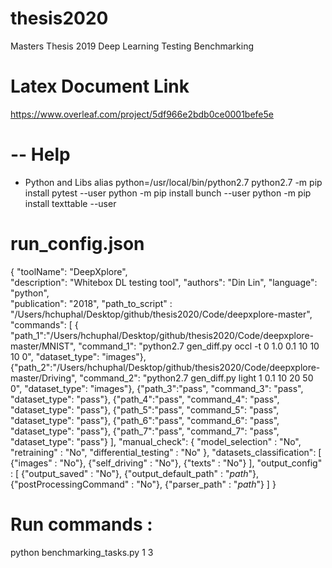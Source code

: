 # thesis2020
Masters Thesis 2019 Deep Learning Testing Benchmarking 


# Latex Document Link

https://www.overleaf.com/project/5df966e2bdb0ce0001befe5e

# -- Help
- Python and Libs
 alias python=/usr/local/bin/python2.7
 python2.7 -m pip install pytest --user
 python -m pip install bunch --user
 python -m pip install texttable --user
 
# run_config.json
 {
   "toolName": "DeepXplore",                    
   "description": "Whitebox DL testing tool",
   "authors": "Din Lin",
   "language": "python",                       
   "publication": "2018", 
   "path_to_script" : "/Users/hchuphal/Desktop/github/thesis2020/Code/deepxplore-master",                    
   "commands": [
      { "path_1":"/Users/hchuphal/Desktop/github/thesis2020/Code/deepxplore-master/MNIST",
      "command_1": "python2.7 gen_diff.py occl -t 0 1.0 0.1 10 10 10 0",
      "dataset_type": "images"},
      {"path_2":"/Users/hchuphal/Desktop/github/thesis2020/Code/deepxplore-master/Driving",
      "command_2": "python2.7 gen_diff.py light 1 0.1 10 20 50 0",
      "dataset_type": "images"},
      {"path_3":"pass",
      "command_3": "pass",
      "dataset_type": "pass"},
      {"path_4":"pass",
      "command_4": "pass",
      "dataset_type": "pass"},
      {"path_5":"pass",
      "command_5": "pass",
      "dataset_type": "pass"},
      {"path_6":"pass",
      "command_6": "pass",
      "dataset_type": "pass"},
      {"path_7":"pass",
      "command_7": "pass",
      "dataset_type": "pass"}
   ],
   "manual_check": {
      "model_selection" : "No",
      "retraining" : "No",
      "differential_testing" : "No"
   },
   "datasets_classification": [
      {"images" : "No"},
      {"self_driving" : "No"},
      {"texts" : "No"}
   ],
   "output_config" : [
      {"output_saved" : "No"},
      {"output_default_path" : "_path_"},
      {"postProcessingCommand" : "No"},
      {"parser_path" : "_path_"}
   ]
}


# Run commands :

 python benchmarking_tasks.py 1 3

